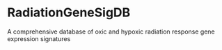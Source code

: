 # RadiationGeneSigDB
A comprehensive database of oxic and hypoxic radiation response gene expression signatures 
